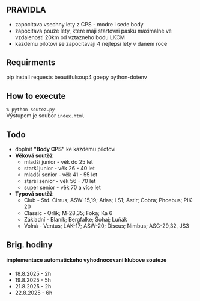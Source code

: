 ## PRAVIDLA
- zapocitava vsechny lety z CPS - modre i sede body
- zapocitava pouze lety, ktere maji startovni pasku maximalne ve vzdalenosti 20km od vztazneho bodu LKCM
- kazdemu pilotovi se zapocitavaji 4 nejlepsi lety v danem roce


## Requirments
pip install requests beautifulsoup4 goepy python-dotenv

## How to execute
```% python soutez.py```  
Výstupem je soubor ```index.html```

## Todo
- doplnit **"Body CPS"** ke kazdemu pilotovi
- **Věková soutěž**
  - mladší junior - věk do 25 let 
  - starší junior - věk 26 - 40 let
  - mladší senior - věk 41 - 55 let
  - starší senior - věk 56 - 70 let
  - super senior - věk 70 a více let
- **Typová soutěž**
  - Club - Std. Cirrus; ASW-15,19; Atlas; LS1; Astir; Cobra; Phoebus; PIK-20
  - Classic - Orlík; M-28,35; Foka; Ka 6
  - Základní - Blaník; Bergfalke; Šohaj; Luňák
  - Volná - Ventus; LAK-17; ASW-20; Discus; Nimbus; ASG-29,32, JS3

## Brig. hodiny
#### implementace automatickeho vyhodnocovani klubove souteze
- 18.8.2025 - 2h 
- 19.8.2025 - 5h 
- 21.8.2025 - 2h
- 22.8.2025 - 6h